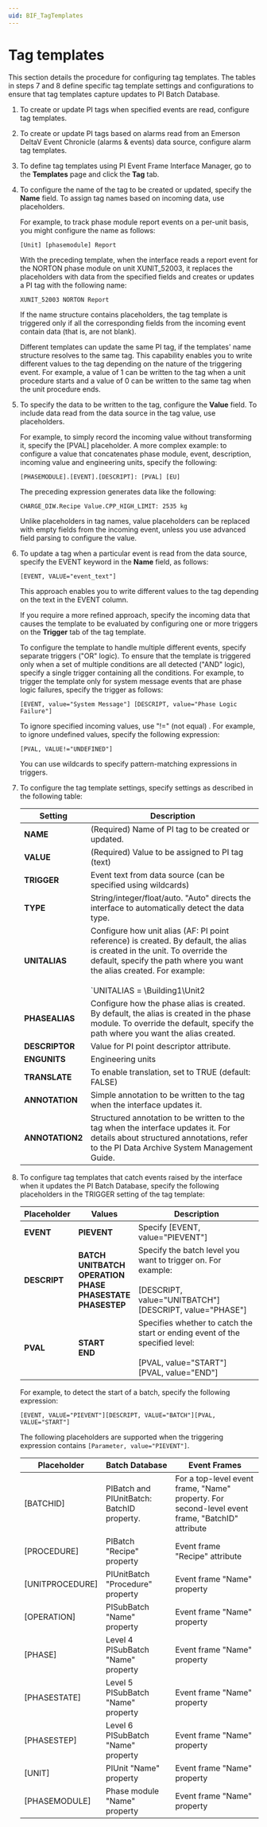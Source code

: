 ```yaml
---
uid: BIF_TagTemplates
---
```


# Tag templates

<!-- Topic requires customization for specific interface -->

This section details the procedure for configuring tag templates. The tables in steps 7 and 8 define specific tag template settings and configurations to ensure that tag templates capture updates to PI Batch Database.

1. To create or update PI tags when specified events are read, configure tag templates.

2. To create or update PI tags based on alarms read from an Emerson DeltaV Event Chronicle (alarms & events) data source, configure alarm tag templates.

3. To define tag templates using PI Event Frame Interface Manager, go to the **Templates** page and click the **Tag** tab.

4. To configure the name of the tag to be created or updated, specify the **Name** field. To assign tag names based on incoming data, use placeholders.

    For example, to track phase module report events on a per-unit basis, you might configure the name as follows:
    
    `[Unit] [phasemodule] Report`
    
    With the preceding template, when the interface reads a report event for the NORTON phase module on unit XUNIT_52003, it replaces the placeholders with data from the specified fields and creates or updates a PI tag with the following name:
    
    `XUNIT_52003 NORTON Report`
    
    If the name structure contains placeholders, the tag template is triggered only if all the corresponding fields from the incoming event contain data (that is, are not blank).

    Different templates can update the same PI tag, if the templates' name structure resolves to the same tag. This capability enables you to write different values to the tag depending on the nature of the triggering event. For example, a value of 1 can be written to the tag when a unit procedure starts and a value of 0 can be written to the same tag when the unit procedure ends.

5. To specify the data to be written to the tag, configure the **Value** field. To include data read from the data source in the tag value, use placeholders.

    For example, to simply record the incoming value without transforming it, specify the [PVAL] placeholder. A more complex example: to configure a value that concatenates phase module, event, description, incoming value and engineering units, specify the following:
    
    `[PHASEMODULE].[EVENT].[DESCRIPT]: [PVAL] [EU]`
    
    The preceding expression generates data like the following:
    
    `CHARGE_DIW.Recipe Value.CPP_HIGH_LIMIT: 2535 kg`
    
    Unlike placeholders in tag names, value placeholders can be replaced with empty fields from the incoming event, unless you use advanced field parsing to configure the value.
    
6. To update a tag when a particular event is read from the data source, specify the EVENT keyword in the **Name** field, as follows:

    `[EVENT, VALUE="event_text"]`
    
    This approach enables you to write different values to the tag depending on the text in the EVENT column.
    
    If you require a more refined approach, specify the incoming data that causes the template to be evaluated by configuring one or more triggers on the **Trigger** tab of the tag template.
    
    To configure the template to handle multiple different events, specify separate triggers ("OR" logic). To ensure that the template is triggered only when a set of multiple conditions are all detected ("AND" logic), specify a single trigger containing all the conditions. For example, to trigger the template only for system message events that are phase logic failures, specify the trigger as follows:
    
    `[EVENT, value="System Message"] [DESCRIPT, value="Phase Logic Failure"]`

    To ignore specified incoming values, use "!=" (not equal) . For example, to ignore undefined values, specify the following expression:
    
    `[PVAL, VALUE!="UNDEFINED"]`
    
    You can use wildcards to specify pattern-matching expressions in triggers.

7. To configure the tag template settings, specify settings as described in the following table:

    | Setting | Description |
    |--|--|
    | **NAME** | (Required) Name of PI tag to be created or updated. |
    | **VALUE** | (Required) Value to be assigned to PI tag (text) |
    | **TRIGGER** | Event text from data source (can be specified using wildcards) |
    | **TYPE** | String/integer/float/auto. "Auto" directs the interface to automatically detect the data type. |
    | **UNITALIAS** | Configure how unit alias (AF: PI point reference) is created. By default, the alias is created in the unit. To override the default, specify the path where you want the alias created. For example:<br><br>`UNITALIAS = \Building1\Unit2|[PHASE]`<br><br>The alias is created under the Unit2 module, named using the value of the [PHASE] column.<br><br>**Note:** All batch interfaces support unit- and phase-level equipment aliases. Some interface support creation of equipment aliases at all levels of the batch hierarchy. For details, refer to the interface-specific section of this guide. |
    | **PHASEALIAS** | Configure how the phase alias is created. By default, the alias is created in the phase module. To override the default, specify the path where you want the alias created. |
    | **DESCRIPTOR** | Value for PI point descriptor attribute. |
    | **ENGUNITS** | Engineering units |
    | **TRANSLATE** | To enable translation, set to TRUE (default: FALSE) |
    | **ANNOTATION** | Simple annotation to be written to the tag when the interface updates it. |
    | **ANNOTATION2** | Structured annotation to be written to the tag when the interface updates it. For details about structured annotations, refer to the PI Data Archive System Management Guide. |

8. To configure tag templates that catch events raised by the interface when it updates the PI Batch Database, specify the following placeholders in the TRIGGER setting of the tag template:

    | Placeholder | Values | Description |
    |--|--|--|
    | **EVENT** | **PIEVENT** | Specify [EVENT, value="PIEVENT"] |
    | **DESCRIPT** | **BATCH**<br>**UNITBATCH**<br>**OPERATION**<br>**PHASE**<br>**PHASESTATE**<br>**PHASESTEP** | Specify the batch level you want to trigger on. For example:<br><br>[DESCRIPT, value="UNITBATCH"]<br>[DESCRIPT, value="PHASE"] |
    | **PVAL** | **START**<br>**END** | Specifies whether to catch the start or ending event of the specified level:<br><br>[PVAL, value="START"]<br>[PVAL, value="END"] |
    
    For example, to detect the start of a batch, specify the following expression:
    
    `[EVENT, VALUE="PIEVENT"][DESCRIPT, VALUE="BATCH"][PVAL, VALUE="START"]`
    
    The following placeholders are supported when the triggering expression contains `[Parameter, value="PIEVENT"]`.

    | Placeholder | Batch Database | Event Frames |
    |--|--|--|
    | [BATCHID] | PIBatch and PIUnitBatch: BatchID property. | For a top-level event frame, "Name" property. For second-level event frame, "BatchID" attribute |
    | [PROCEDURE] | PIBatch "Recipe" property | Event frame "Recipe" attribute |
    | [UNITPROCEDURE] | PIUnitBatch "Procedure" property | Event frame "Name" property |
    | [OPERATION] | PISubBatch "Name" property | Event frame "Name" property |
    | [PHASE] | Level 4 PISubBatch "Name" property | Event frame "Name" property |
    | [PHASESTATE] | Level 5 PISubBatch "Name" property | Event frame "Name" property |
    | [PHASESTEP] | Level 6 PISubBatch "Name" property | Event frame "Name" property |
    | [UNIT] | PIUnit "Name" property | Event frame "Name" property |
    | [PHASEMODULE] | Phase module "Name" property | Event frame "Name" property |
